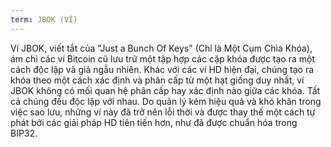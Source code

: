 ```yaml
---
term: JBOK (VÍ)
---
```


Ví JBOK, viết tắt của "Just a Bunch Of Keys" (Chỉ là Một Cụm Chìa Khóa), ám chỉ các ví Bitcoin cũ lưu trữ một tập hợp các cặp khóa được tạo ra một cách độc lập và giả ngẫu nhiên. Khác với các ví HD hiện đại, chúng tạo ra khóa theo một cách xác định và phân cấp từ một hạt giống duy nhất, ví JBOK không có mối quan hệ phân cấp hay xác định nào giữa các khóa. Tất cả chúng đều độc lập với nhau. Do quản lý kém hiệu quả và khó khăn trong việc sao lưu, những ví này đã trở nên lỗi thời và được thay thế một cách tự phát bởi các giải pháp HD tiên tiến hơn, như đã được chuẩn hóa trong BIP32.